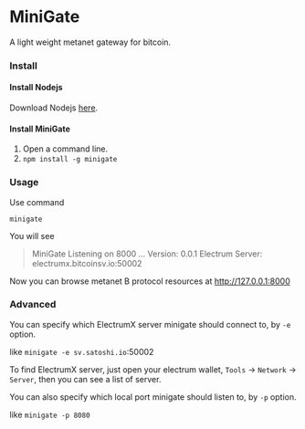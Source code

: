 # MiniGate
A light weight metanet gateway for bitcoin.

### Install

#### Install Nodejs

Download Nodejs [here](https://nodejs.org/).

#### Install MiniGate

1. Open a command line.
2. `npm install -g minigate`

### Usage

Use command

~~~shell
minigate
~~~

You will see

>MiniGate Listening on 8000 ...
>  Version: 0.0.1
>  Electrum Server: electrumx.bitcoinsv.io:50002

Now you can browse metanet B protocol resources at http://127.0.0.1:8000

### Advanced

You can specify which ElectrumX server minigate should connect to, by `-e` option.

like `minigate -e sv.satoshi.io`:50002

To find ElectrumX server, just open your electrum wallet, `Tools` -> `Network` -> `Server`, then you can see a list of server.

You can also specify which local port minigate should listen to, by `-p` option.

like `minigate -p 8080`
